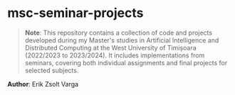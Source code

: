 # msc-seminar-projects

> **Note**: This repository contains a collection of code and projects developed during my Master's studies in 
> Artificial Intelligence and Distributed Computing at the West University of Timișoara (2022/2023 to 2023/2024). It 
> includes implementations from seminars, covering both individual assignments and final projects for selected subjects.

**Author**: Erik Zsolt Varga
